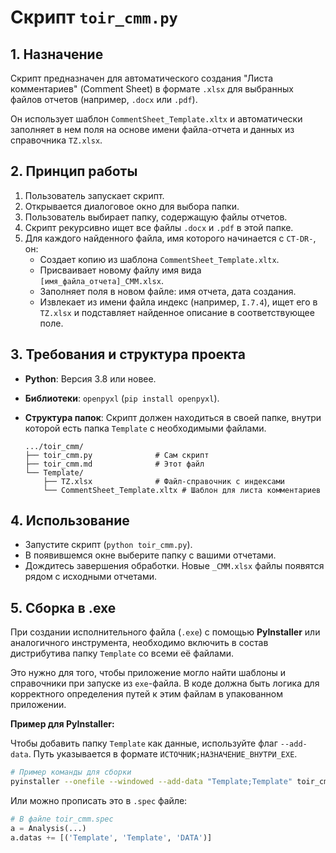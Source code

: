 # Скрипт `toir_cmm.py`

## 1. Назначение

Скрипт предназначен для автоматического создания "Листа комментариев" (Comment Sheet) в формате `.xlsx` для выбранных файлов отчетов (например, `.docx` или `.pdf`).

Он использует шаблон `CommentSheet_Template.xltx` и автоматически заполняет в нем поля на основе имени файла-отчета и данных из справочника `TZ.xlsx`.

## 2. Принцип работы

1.  Пользователь запускает скрипт.
2.  Открывается диалоговое окно для выбора папки.
3.  Пользователь выбирает папку, содержащую файлы отчетов.
4.  Скрипт рекурсивно ищет все файлы `.docx` и `.pdf` в этой папке.
5.  Для каждого найденного файла, имя которого начинается с `CT-DR-`, он:
    - Создает копию из шаблона `CommentSheet_Template.xltx`.
    - Присваивает новому файлу имя вида `[имя_файла_отчета]_CMM.xlsx`.
    - Заполняет поля в новом файле: имя отчета, дата создания.
    - Извлекает из имени файла индекс (например, `I.7.4`), ищет его в `TZ.xlsx` и подставляет найденное описание в соответствующее поле.

## 3. Требования и структура проекта

- **Python**: Версия 3.8 или новее.
- **Библиотеки**: `openpyxl` (`pip install openpyxl`).
- **Структура папок**: Скрипт должен находиться в своей папке, внутри которой есть папка `Template` с необходимыми файлами.

  ```
  .../toir_cmm/
  ├── toir_cmm.py              # Сам скрипт
  ├── toir_cmm.md              # Этот файл
  └── Template/
      ├── TZ.xlsx              # Файл-справочник с индексами
      └── CommentSheet_Template.xltx # Шаблон для листа комментариев
  ```

## 4. Использование

- Запустите скрипт (`python toir_cmm.py`).
- В появившемся окне выберите папку с вашими отчетами.
- Дождитесь завершения обработки. Новые `_CMM.xlsx` файлы появятся рядом с исходными отчетами.

## 5. Сборка в .exe

При создании исполнительного файла (`.exe`) с помощью **PyInstaller** или аналогичного инструмента, необходимо включить в состав дистрибутива папку `Template` со всеми её файлами.

Это нужно для того, чтобы приложение могло найти шаблоны и справочники при запуске из `exe`-файла. В коде должна быть логика для корректного определения путей к этим файлам в упакованном приложении.

**Пример для PyInstaller:**

Чтобы добавить папку `Template` как данные, используйте флаг `--add-data`. Путь указывается в формате `ИСТОЧНИК;НАЗНАЧЕНИЕ_ВНУТРИ_EXE`.

```bash
# Пример команды для сборки
pyinstaller --onefile --windowed --add-data "Template;Template" toir_cmm.py
```

Или можно прописать это в `.spec` файле:

```python
# В файле toir_cmm.spec
a = Analysis(...)
a.datas += [('Template', 'Template', 'DATA')]
```
